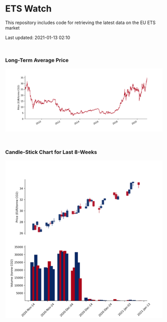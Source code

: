 # ETS Watch

This repository includes code for retrieving the latest data on the EU ETS market

Last updated: 2021-01-13 02:10

<br>

### Long-Term Average Price

![Long-term average](img/long_term_avg.png)

<br>

### Candle-Stick Chart for Last 8-Weeks

![Open, High, Low, Close & Volume](img/ohlc_vol.png)

